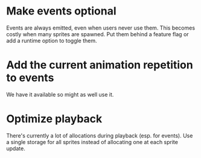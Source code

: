 # Make events optional

Events are always emitted, even when users never use them.
This becomes costly when many sprites are spawned.
Put them behind a feature flag or add a runtime option to toggle them.

# Add the current animation repetition to events

We have it available so might as well use it.

# Optimize playback

There's currently a lot of allocations during playback (esp. for events).
Use a single storage for all sprites instead of allocating one at each sprite update.
